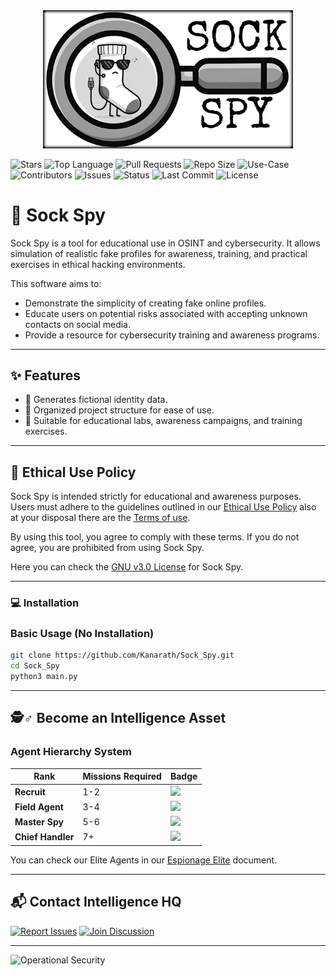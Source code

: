 <div align="center">
  <img src="./data/logo_sock_spy1.png" alt="Sock Spy Logo" width="400">
</div>

![Stars](https://img.shields.io/github/stars/Kanarath/Sock_Spy?style=social)
![Top Language](https://img.shields.io/github/languages/top/Kanarath/Sock_Spy)
![Pull Requests](https://img.shields.io/github/issues-pr/Kanarath/Sock_Spy)
![Repo Size](https://img.shields.io/github/repo-size/Kanarath/Sock_Spy)
![Use-Case](https://img.shields.io/badge/use-educational-important)
![Contributors](https://img.shields.io/github/contributors/Kanarath/Sock_Spy)
![Issues](https://img.shields.io/github/issues/Kanarath/Sock_Spy)
![Status](https://img.shields.io/badge/status-beta-blue)
![Last Commit](https://img.shields.io/github/last-commit/Kanarath/Sock_Spy)
![License](https://img.shields.io/github/license/Kanarath/Sock_Spy)

# 🧦 Sock Spy

Sock Spy is a tool for educational use in OSINT and cybersecurity. It allows simulation of realistic fake profiles for awareness, training, and practical exercises in ethical hacking environments.

This software aims to:

- Demonstrate the simplicity of creating fake online profiles.
- Educate users on potential risks associated with accepting unknown contacts on social media.
- Provide a resource for cybersecurity training and awareness programs.

---

## ✨ Features

- 🔐 Generates fictional identity data.
- 📁 Organized project structure for ease of use.
- 🧪 Suitable for educational labs, awareness campaigns, and training exercises.

---

## 🧭 Ethical Use Policy

Sock Spy is intended strictly for educational and awareness purposes. Users must adhere to the guidelines outlined in our [Ethical Use Policy](ethical_use_policy.txt) also at your disposal there are the [Terms of use](terms_of_use.txt).

By using this tool, you agree to comply with these terms. If you do not agree, you are prohibited from using Sock Spy.

Here you can check the [GNU v3.0 License](license.md) for Sock Spy.

---

### 💻 Installation

### Basic Usage (No Installation)
```bash
git clone https://github.com/Kanarath/Sock_Spy.git
cd Sock_Spy
python3 main.py
```

---

## 🕵️♂️ Become an Intelligence Asset

### Agent Hierarchy System
| Rank              | Missions Required | Badge                                                                 |
|--------------------|-------------------|-----------------------------------------------------------------------|
| **Recruit**        | 1-2               | ![](https://img.shields.io/badge/Recruit-🔍-lightgrey)               |
| **Field Agent**    | 3-4               | ![](https://img.shields.io/badge/Field_Agent-📡-9cf)                 |
| **Master Spy**     | 5-6               | ![](https://img.shields.io/badge/Master_Spy-📟-orange)               |
| **Chief Handler**  | 7+                | ![](https://img.shields.io/badge/Chief_Handler-💼-red)               |


You can check our Elite Agents in our [Espionage Elite](ESPIONAGE_ELITE.md) document.

---

## 📬 Contact Intelligence HQ
[![Report Issues](https://img.shields.io/badge/File_Report-Issues-red?style=flat-square)](https://github.com/Kanarath/Sock_Spy/issues)
[![Join Discussion](https://img.shields.io/badge/Debrief-Discussions-blue?style=flat-square)](https://github.com/Kanarath/Sock_Spy/discussions)

---

![Operational Security](https://img.shields.io/badge/SECURITY_LEVEL-FFA10VII-critical?style=flat-square)
